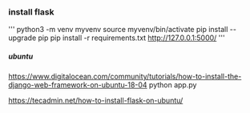 
### install flask

'''
python3 -m venv myvenv
source myvenv/bin/activate
pip install --upgrade pip
pip install -r requirements.txt
http://127.0.0.1:5000/
'''

##### ubuntu 
https://www.digitalocean.com/community/tutorials/how-to-install-the-django-web-framework-on-ubuntu-18-04
python app.py


https://tecadmin.net/how-to-install-flask-on-ubuntu/